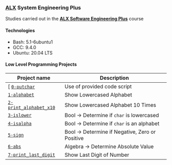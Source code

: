 ### [ALX](https://www.alxafrica.com/) System Engineering Plus

Studies carried out in the **[ALX Software Engineering Plus](https://www.alxafrica.com/software-engineering-plus/)** course

#### Technologies

* Bash:     5.1-6ubuntu1
* GCC:      9.4.0
* Ubuntu:   20.04 LTS

#### Low Level Programming Projects

| Project name | Description |
| ------------ | ----------- |
[ [`0-putchar`](0-putchar.c) | Use of provided code script |
| [`1-alphabet`](1-alphabet) | Show Lowercased Alphabet |
| [`2-print_alphabet_x10`](2-print_alphabet_x10) | Show Lowercased Alphabet 10 Times |
| [`3-islower`](3-islower) | Bool -> Determine if `char` is lowercased |
| [`4-isalpha`](4-isalpha) | Bool -> Determine if `char` is an alphabet |
| [`5-sign`](5-sign) | Bool -> Determine if Negative, Zero or Positive |
| [`6-abs`](6-abs) | Algebra -> Determine Absolute Value |
| [`7-print_last_digit`](7-print_last_digit) | Show Last Digit of Number |
